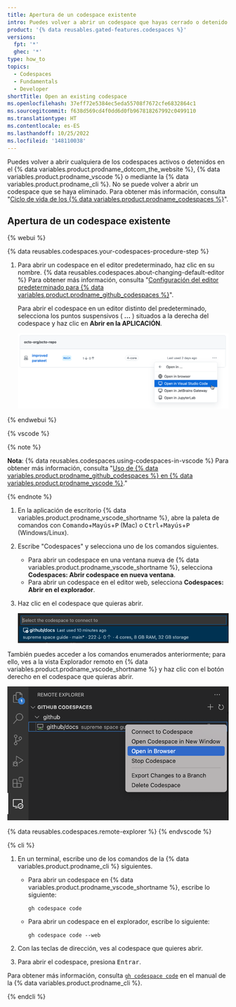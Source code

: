 ```yaml
---
title: Apertura de un codespace existente
intro: Puedes volver a abrir un codespace que hayas cerrado o detenido y volver al trabajo.
product: '{% data reusables.gated-features.codespaces %}'
versions:
  fpt: '*'
  ghec: '*'
type: how_to
topics:
  - Codespaces
  - Fundamentals
  - Developer
shortTitle: Open an existing codespace
ms.openlocfilehash: 37eff72e5384ec5eda55708f7672cfe6832864c1
ms.sourcegitcommit: f638d569cd4f0dd6d0fb967818267992c0499110
ms.translationtype: HT
ms.contentlocale: es-ES
ms.lasthandoff: 10/25/2022
ms.locfileid: '148110038'
---
```

Puedes volver a abrir cualquiera de los codespaces activos o detenidos en el {% data variables.product.prodname_dotcom_the_website %}, {% data variables.product.prodname_vscode %} o mediante la {% data variables.product.prodname_cli %}. No se puede volver a abrir un codespace que se haya eliminado. Para obtener más información, consulta "[Ciclo de vida de los {% data variables.product.prodname_codespaces %}](/codespaces/developing-in-codespaces/codespaces-lifecycle)".

## Apertura de un codespace existente

{% webui %}

{% data reusables.codespaces.your-codespaces-procedure-step %}
1. Para abrir un codespace en el editor predeterminado, haz clic en su nombre. {% data reusables.codespaces.about-changing-default-editor %} Para obtener más información, consulta "[Configuración del editor predeterminado para {% data variables.product.prodname_github_codespaces %}](/codespaces/customizing-your-codespace/setting-your-default-editor-for-github-codespaces)".
   
   Para abrir el codespace en un editor distinto del predeterminado, selecciona los puntos suspensivos ( **...** ) situados a la derecha del codespace y haz clic en **Abrir en la APLICACIÓN**.

   ![Captura de pantalla de la página "Tus codespaces", con la opción "Abrir en Visual Studio Code" resaltada](/assets/images/help/codespaces/open-codespace-in-another-editor.png)

{% endwebui %}

{% vscode %}

{% note %}

**Nota**: {% data reusables.codespaces.using-codespaces-in-vscode %} Para obtener más información, consulta "[Uso de {% data variables.product.prodname_github_codespaces %} en {% data variables.product.prodname_vscode %}](/codespaces/developing-in-codespaces/using-github-codespaces-in-visual-studio-code)."

{% endnote %}

1. En la aplicación de escritorio {% data variables.product.prodname_vscode_shortname %}, abre la paleta de comandos con <kbd>Comando</kbd>+<kbd>Mayús</kbd>+<kbd>P</kbd> (Mac) o <kbd>Ctrl</kbd>+<kbd>Mayús</kbd>+<kbd>P</kbd> (Windows/Linux).
1. Escribe "Codespaces" y selecciona uno de los comandos siguientes.
   - Para abrir un codespace en una ventana nueva de {% data variables.product.prodname_vscode_shortname %}, selecciona **Codespaces: Abrir codespace en nueva ventana**.
   - Para abrir un codespace en el editor web, selecciona **Codespaces: Abrir en el explorador**.
1. Haz clic en el codespace que quieras abrir.
   
   ![Captura de pantalla de una lista de codespaces en Visual Studio Code](/assets/images/help/codespaces/open-codespace-from-vscode.png)

También puedes acceder a los comandos enumerados anteriormente; para ello, ves a la vista Explorador remoto en {% data variables.product.prodname_vscode_shortname %} y haz clic con el botón derecho en el codespace que quieras abrir.

![Captura de pantalla de un codespace seleccionado en el Explorador remoto, con la opción "Abrir en el explorador" resaltada](/assets/images/help/codespaces/open-codespace-remote-explorer.png)

{% data reusables.codespaces.remote-explorer %} {% endvscode %}

{% cli %}

1. En un terminal, escribe uno de los comandos de la {% data variables.product.prodname_cli %} siguientes.
   - Para abrir un codespace en {% data variables.product.prodname_vscode_shortname %}, escribe lo siguiente:

     ```shell{:copy}
     gh codespace code
     ```

   - Para abrir un codespace en el explorador, escribe lo siguiente:
  
     ```shell{:copy}
     gh codespace code --web
     ```

1. Con las teclas de dirección, ves al codespace que quieres abrir.
1. Para abrir el codespace, presiona <kbd>Entrar</kbd>.

Para obtener más información, consulta [`gh codespace code`](https://cli.github.com/manual/gh_codespace_code) en el manual de la {% data variables.product.prodname_cli %}.

{% endcli %}
